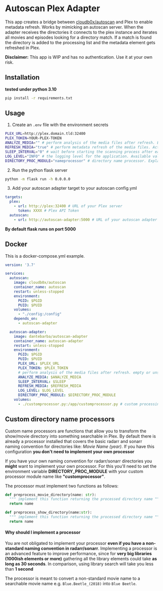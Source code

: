 # Autoscan Plex Adapter

This app creates a bridge between [cloudb0x/autoscan](https://github.com/Cloudbox/autoscan) and Plex to enable metadata refresh. Works by mimicking an autoscan server. When the adapter receives the directories it connects to the plex instance and iterates all movies and episodes looking for a directory match. If a match is found the directory is added to the processing list and the metadata element gets refreshed in Plex.

**Disclaimer:** This app is WIP and has no authentication. Use it at your own risk.

## Installation

__tested under python 3.10__

```bash
pip install -r requirements.txt
```

## Usage

1. Create an `.env` file with the environment secrets

```bash
PLEX_URL=http://plex.domain.tld:32400
PLEX_TOKEN=YOUR-PLEX-TOKEN
ANALYZE_MEDIA="" # perform analysis of the media files after refresh. Empty or unset to disable
REFRESH_MEDIA="true" # perform metadata refresh of the media files. Active by default.
SLEEP_INTERVAL="0" # wait before starting the scanning process after each request. default is 0 (disabled)
LOG_LEVEL="INFO" # the logging level for the application. Available values are DEBUG, INFO, WARNING, ERROR. Default is INFO
DIRECTORY_PROC_MODULE="nameprocessor" # directory name processor. Explained in more detail below
```

2. Run the python flask server

```bash
python -m flask run -h 0.0.0.0
```

3. Add your autoscan adapter target to your autoscan config.yml

```yml
targets:
  plex:
    - url: http://plex:32400 # URL of your Plex server
      token: XXXX # Plex API Token
  autoscan:
    - url: http://autoscan-adapter:5000 # URL of your autoscan adapter
```

__By default flask runs on port 5000__

## Docker

This is a docker-compose.yml example. 

```yaml
version: '3.7'

services:
  autoscan:
    image: cloudb0x/autoscan
    container_name: autoscan
    restart: unless-stopped
    environment:
      PGID: $PGID
      PUID: $PUID
    volumes:
      - "./config:/config"
    depends_on:
      - autoscan-adapter

  autoscan-adapter:
    image: dantebarba/autoscan-adapter
    container_name: autoscan-adapter
    restart: unless-stopped
    environment:
      PGID: $PGID
      PUID: $PUID
      PLEX_URL: $PLEX_URL
      PLEX_TOKEN: $PLEX_TOKEN
      # perform analysis of the media files after refresh. empty or unset to disable. default: empty
      ANALYZE_MEDIA: $ANALYZE_MEDIA
      SLEEP_INTERVAL: $SLEEP
      REFRESH_MEDIA: $REFRESH_MEDIA
      LOG_LEVEL: $LOG_LEVEL
      DIRECTORY_PROC_MODULE: $DIRECTORY_PROC_MODULE
    volumes:
      - ./customprocessor.py:/app/customprocessor.py # custom processing function
```

## Custom directory name processors

Custom name processors are functions that allow you to transform the show/movie directory into something searchable in Plex. By default there is already a processor installed that covers the basic radarr and sonarr naming convention for directories like: _Movie Name (year)_. If you have this configuration **you don't need to implement your own processor**

If you have your own naming convention for radarr/sonarr directories you **might** want to implement your own processor. For this you'll need to set the environment variable **DIRECTORY_PROC_MODULE** with your custom processor module name like **"customprocessor"**. 

The processor must implement two functions as follows:

```python
def preprocess_movie_directory(name: str):
  """ implement this function returning the processed directory name """
  return name
```

```python
def preprocess_show_directory(name:str):
  """ implement this function returning the processed directory name """
  return name
```

#### Why should I implement a processor

You are not obligated to implement your processor **even if you have a non-standard naming convention in radarr/sonarr**. Implementing a processor is an advanced feature to improve performance, since for **very big libraries (1000ish elements or more)** gathering all the library elements could take **as long as 30 seconds**. In comparison, using library search will take you less than **1 second**

The processor is meant to convert a non-standard movie name to a searchable movie name e.g. `Blue.Beetle_(2018)` into `Blue Beetle`. 